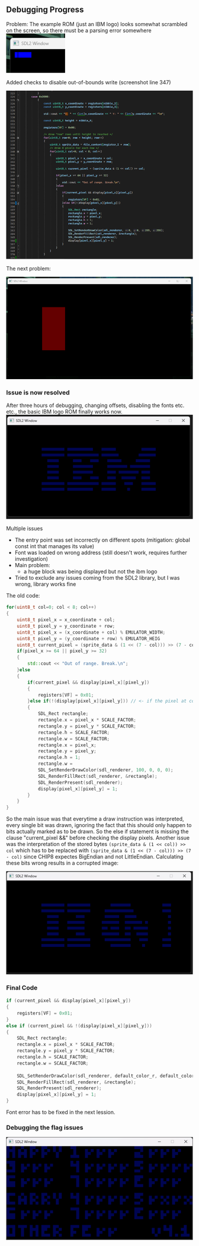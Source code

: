 ## Debugging Progress
Problem: The example ROM (just an IBM logo) looks somewhat scrambled on the screen, so there must be a parsing error somewhere
![IBM logo looks scrambled](image-1.png)

Added checks to disable out-of-bounds write (screenshot line 347)

![Drawing Processor](image.png)


The next problem:

![Bigger window, rectangle size of 1*1px is much larger being displayed (lol?)](image-2.png)

### Issue is now resolved
After three hours of debugging, changing offsets, disabling the fonts etc. etc., the basic IBM logo ROM finally works now.
![IBM Logo](image-3.png)

Multiple issues
- The entry point was set incorrectly on different spots (mitigation: global const int that manages its value)
- Font was loaded on wrong address (still doesn't work, requires further investigation)
- Main problem:
    - a huge block was being displayed but not the ibm logo
- Tried to exclude any issues coming from the SDL2 library, but I was wrong, library works fine

The old code:
```cpp
for(uint8_t col=0; col < 8; col++)
{
    uint8_t pixel_x = x_coordinate + col;
    uint8_t pixel_y = y_coordinate + row;
    uint8_t pixel_x = (x_coordinate + col) % EMULATOR_WIDTH;
    uint8_t pixel_y = (y_coordinate + row) % EMULATOR_HEIG
    uint8_t current_pixel = (sprite_data & (1 << (7 - col))) >> (7 - col);
    if(pixel_x >= 64 || pixel_y >= 32)
    {
        std::cout << "Out of range. Break.\n";
    }else
    {
        if(current_pixel && display[pixel_x][pixel_y])
        {
            registers[VF] = 0x01;
        }else if(!(display[pixel_x][pixel_y])) // <- if the pixel at coordinate pixel_x and pixel_y is black, draw the rectangle
        {
            SDL_Rect rectangle;
            rectangle.x = pixel_x * SCALE_FACTOR;
            rectangle.y = pixel_y * SCALE_FACTOR;
            rectangle.h = SCALE_FACTOR;
            rectangle.w = SCALE_FACTOR;
            rectangle.x = pixel_x;
            rectangle.y = pixel_y;
            rectangle.h = 1;
            rectangle.w =
            SDL_SetRenderDrawColor(sdl_renderer, 100, 0, 0, 0);
            SDL_RenderFillRect(sdl_renderer, &rectangle);
        	SDL_RenderPresent(sdl_renderer);
            display[pixel_x][pixel_y] = 1;
        }
    }
}    
```
So the main issue was that everytime a draw instruction was interpreted, every single bit was drawn, ignoring the fact that this should only happen to bits actually marked as to be drawn. So the else if statement is missing the clause "current_pixel &&" before checking the display pixels. Another issue was the interpretation of the stored bytes ``(sprite_data & (1 << col)) >> col`` which has to be replaced with ``(sprite_data & (1 << (7 - col))) >> (7 - col)`` since CHIP8 expectes BigEndian and not LittleEndian. Calculating these bits wrong results in a corrupted image:

![Corrupted logo](image-4.png)


### Final Code

```cpp
if (current_pixel && display[pixel_x][pixel_y])
{
    registers[VF] = 0x01;
}
else if (current_pixel && !(display[pixel_x][pixel_y]))
{
    SDL_Rect rectangle;
    rectangle.x = pixel_x * SCALE_FACTOR;
    rectangle.y = pixel_y * SCALE_FACTOR;
    rectangle.h = SCALE_FACTOR;
    rectangle.w = SCALE_FACTOR;

    SDL_SetRenderDrawColor(sdl_renderer, default_color_r, default_color_g, default_color_b, 0);
    SDL_RenderFillRect(sdl_renderer, &rectangle);
    SDL_RenderPresent(sdl_renderer);
    display[pixel_x][pixel_y] = 1;
}
```

Font error has to be fixed in the next lession.


### Debugging the flag issues

![Flag issues to be resolved](image-5.png)